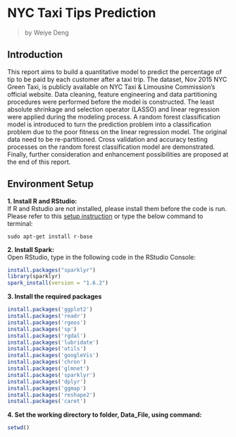 # NYC Taxi Tips Prediction
> by Weiye Deng

## Introduction

This report aims to build a quantitative model to predict the percentage of tip to be paid by each customer after a taxi trip. The dataset, Nov 2015 NYC Green Taxi, is publicly available on NYC Taxi & Limousine Commission’s official website. Data cleaning, feature engineering and data partitioning procedures were performed before the model is constructed. The least absolute shrinkage and selection operator (LASSO) and linear regression were applied during the modeling process. A random forest classification model is introduced to turn the prediction problem into a classification problem due to the poor fitness on the linear regression model. The original data need to be re-partitioned. Cross validation and accuracy testing processes on the random forest classification model are demonstrated.  Finally, further consideration and enhancement possibilities are proposed at the end of this report.

## Environment Setup

**1. Install R and RStudio:** <br />
If R and Rstudio are not installed, please install them before the code is run. Please refer to this [setup instruction]( 
	https://courses.edx.org/courses/UTAustinX/UT.7.01x/3T2014/56c5437b88fa43cf828bff5371c6a924/) or type the below command to terminal:
```
sudo apt-get install r-base
```

**2. Install Spark:** <br />
Open RStudio, type in the following code in the RStudio Console:
```r
install.packages("sparklyr")
library(sparklyr)
spark_install(version = "1.6.2")
```

**3. Install the required packages** <br />
```r
install.packages('ggplot2')
install.packages('readr')
install.packages('rgeos')
install.packages('sp')
install.packages('rgdal')
install.packages('lubridate')
install.packages('utils')
install.packages('googleVis')
install.packages('chron')
install.packages('glmnet')
install.packages('sparklyr')
install.packages('dplyr')
install.packages('ggmap')
install.packages('reshape2')
install.packages('caret')
```

**4. Set the working directory to folder, Data_File, using command:** 
```r 
setwd()
```
